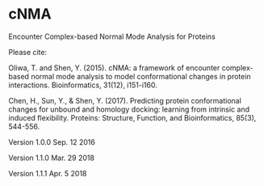 # cNMA
Encounter Complex-based Normal Mode Analysis for Proteins

Please cite: 

Oliwa, T. and Shen, Y. (2015). cNMA: a framework of encounter complex-based normal mode analysis to model conformational changes in protein interactions. Bioinformatics, 31(12), i151-i160.

Chen, H., Sun, Y., & Shen, Y. (2017). Predicting protein conformational changes for unbound and homology docking: learning from intrinsic and induced flexibility. Proteins: Structure, Function, and Bioinformatics, 85(3), 544-556.


Version 1.0.0 Sep. 12 2016

Version 1.1.0 Mar. 29 2018

Version 1.1.1 Apr. 5 2018
